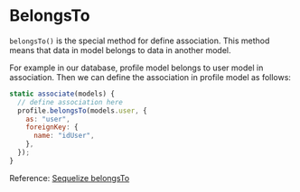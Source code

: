 # BelongsTo

`belongsTo()` is the special method for define association. This method means that data in model belongs to data in another model.

For example in our database, profile model belongs to user model in association. Then we can define the association in profile model as follows:

```javascript
static associate(models) {
  // define association here
  profile.belongsTo(models.user, {
    as: "user",
    foreignKey: {
      name: "idUser",
    },
  });
}
```

Reference: [Sequelize belongsTo](https://sequelize.org/master/class/lib/associations/belongs-to.js~BelongsTo.html)
